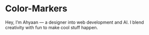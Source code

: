 # Color-Markers
Hey, I’m Ahyaan — a designer into web development and AI. I blend creativity with fun to make cool stuff happen.
